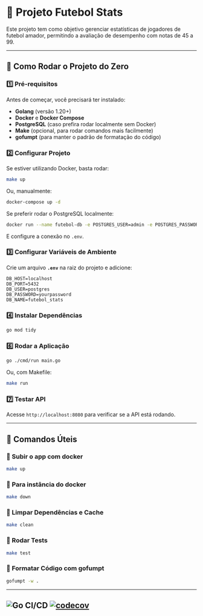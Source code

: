 # 📌 Projeto Futebol Stats

Este projeto tem como objetivo gerenciar estatísticas de jogadores de futebol amador, permitindo a avaliação de desempenho com notas de 45 a 99.

---

## 🚀 Como Rodar o Projeto do Zero

### **1️⃣ Pré-requisitos**
Antes de começar, você precisará ter instalado:
- **Golang** (versão 1.20+)
- **Docker** e **Docker Compose**
- **PostgreSQL** (caso prefira rodar localmente sem Docker)
- **Make** (opcional, para rodar comandos mais facilmente)
- **gofumpt** (para manter o padrão de formatação do código)

### **2️⃣ Configurar Projeto**
Se estiver utilizando Docker, basta rodar:
```sh
make up
```
Ou, manualmente:
```sh
docker-compose up -d
```
Se preferir rodar o PostgreSQL localmente:
```sh
docker run --name futebol-db -e POSTGRES_USER=admin -e POSTGRES_PASSWORD=admin -e POSTGRES_DB=futebol_stats -p 5432:5432 -d postgres
```

E configure a conexão no `.env`.

### **3️⃣ Configurar Variáveis de Ambiente**
Crie um arquivo **`.env`** na raiz do projeto e adicione:
```env
DB_HOST=localhost
DB_PORT=5432
DB_USER=postgres
DB_PASSWORD=yourpassword
DB_NAME=futebol_stats
```

### **4️⃣ Instalar Dependências**
```sh
go mod tidy
```

### **6️⃣ Rodar a Aplicação**
```sh
go ./cmd/run main.go
```
Ou, com Makefile:
```sh
make run
```

### **7️⃣ Testar API**
Acesse `http://localhost:8080` para verificar se a API está rodando.

---

## 📌 Comandos Úteis

### **🚀 Subir o app com docker**
```sh
make up
```
### **🛑 Para instância do docker**
```sh
make down
```
### **🧹 Limpar Dependências e Cache**
```sh
make clean
```
### **🔄 Rodar Tests**
```sh
make test
```
### **📝 Formatar Código com gofumpt**
```sh
gofumpt -w .
```

---
![Go CI/CD](https://github.com/dinho-carvalho/fut-app/workflows/Go%20CI%20CD/badge.svg)
[![codecov](https://codecov.io/gh/dinho-carvalho/fut-app/branch/main/graph/badge.svg)](https://codecov.io/gh/dinho-carvalhho/fut-app)
---
